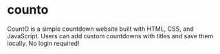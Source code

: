 # counto
 CountO is a simple countdown website built with HTML, CSS, and JavaScript. Users can add custom countdowns with titles and save them locally. No login required!
